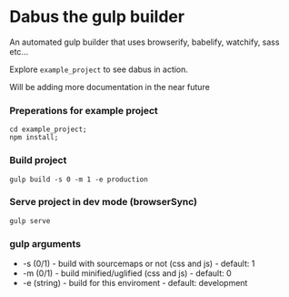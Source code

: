 # Dabus the gulp builder #

An automated gulp builder that uses browserify, babelify, watchify, sass etc...

Explore `example_project` to see dabus in action.

Will be adding more documentation in the near future

### Preperations for example project
```
cd example_project;
npm install;
```

### Build project
```
gulp build -s 0 -m 1 -e production
```

### Serve project in dev mode (browserSync)
```
gulp serve
```

### gulp arguments
 - -s (0/1) - build with sourcemaps or not (css and js) - default: 1
 - -m (0/1) - build minified/uglified (css and js) - default: 0
 - -e (string) - build for this enviroment - default: development
